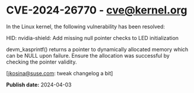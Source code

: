 # CVE-2024-26770 - cve@kernel.org

In the Linux kernel, the following vulnerability has been resolved:

HID: nvidia-shield: Add missing null pointer checks to LED initialization

devm_kasprintf() returns a pointer to dynamically allocated memory
which can be NULL upon failure. Ensure the allocation was successful
by checking the pointer validity.

[jkosina@suse.com: tweak changelog a bit]

**Publish date:** 2024-04-03
